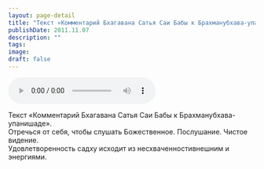 ```yaml
---
layout: page-detail
title: "Текст «Комментарий Бхагавана Сатья Саи Бабы к Брахманубхава-упанишаде»"
publishDate: 2011.11.07
description: ""
tags:
image:
draft: false
---
```


<audio title="2011.11.07 - Текст «Комментарий Бхагавана Сатья Саи Бабы к Брахманубхава-упанишаде».mp3" src="/upload/iblock/450/4509ddc728f4784fe23c58621e3cd182.mp3" controls=""></audio>

 Текст «Комментарий Бхагавана Сатья Саи Бабы к Брахманубхава-упанишаде».  
 Отречься от себя, чтобы слушать Божественное. Послушание. Чистое видение.  
 Удовлетворенность садху исходит из несхваченностивнешним и энергиями.  

  
